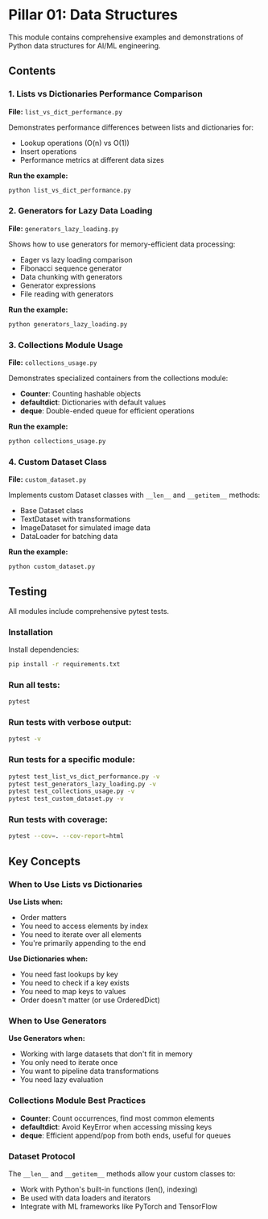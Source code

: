 # Pillar 01: Data Structures

This module contains comprehensive examples and demonstrations of Python data structures for AI/ML engineering.

## Contents

### 1. Lists vs Dictionaries Performance Comparison
**File:** `list_vs_dict_performance.py`

Demonstrates performance differences between lists and dictionaries for:
- Lookup operations (O(n) vs O(1))
- Insert operations
- Performance metrics at different data sizes

**Run the example:**
```bash
python list_vs_dict_performance.py
```

### 2. Generators for Lazy Data Loading
**File:** `generators_lazy_loading.py`

Shows how to use generators for memory-efficient data processing:
- Eager vs lazy loading comparison
- Fibonacci sequence generator
- Data chunking with generators
- Generator expressions
- File reading with generators

**Run the example:**
```bash
python generators_lazy_loading.py
```

### 3. Collections Module Usage
**File:** `collections_usage.py`

Demonstrates specialized containers from the collections module:
- **Counter**: Counting hashable objects
- **defaultdict**: Dictionaries with default values
- **deque**: Double-ended queue for efficient operations

**Run the example:**
```bash
python collections_usage.py
```

### 4. Custom Dataset Class
**File:** `custom_dataset.py`

Implements custom Dataset classes with `__len__` and `__getitem__` methods:
- Base Dataset class
- TextDataset with transformations
- ImageDataset for simulated image data
- DataLoader for batching data

**Run the example:**
```bash
python custom_dataset.py
```

## Testing

All modules include comprehensive pytest tests.

### Installation

Install dependencies:
```bash
pip install -r requirements.txt
```

### Run all tests:
```bash
pytest
```

### Run tests with verbose output:
```bash
pytest -v
```

### Run tests for a specific module:
```bash
pytest test_list_vs_dict_performance.py -v
pytest test_generators_lazy_loading.py -v
pytest test_collections_usage.py -v
pytest test_custom_dataset.py -v
```

### Run tests with coverage:
```bash
pytest --cov=. --cov-report=html
```

## Key Concepts

### When to Use Lists vs Dictionaries

**Use Lists when:**
- Order matters
- You need to access elements by index
- You need to iterate over all elements
- You're primarily appending to the end

**Use Dictionaries when:**
- You need fast lookups by key
- You need to check if a key exists
- You need to map keys to values
- Order doesn't matter (or use OrderedDict)

### When to Use Generators

**Use Generators when:**
- Working with large datasets that don't fit in memory
- You only need to iterate once
- You want to pipeline data transformations
- You need lazy evaluation

### Collections Module Best Practices

- **Counter**: Count occurrences, find most common elements
- **defaultdict**: Avoid KeyError when accessing missing keys
- **deque**: Efficient append/pop from both ends, useful for queues

### Dataset Protocol

The `__len__` and `__getitem__` methods allow your custom classes to:
- Work with Python's built-in functions (len(), indexing)
- Be used with data loaders and iterators
- Integrate with ML frameworks like PyTorch and TensorFlow
